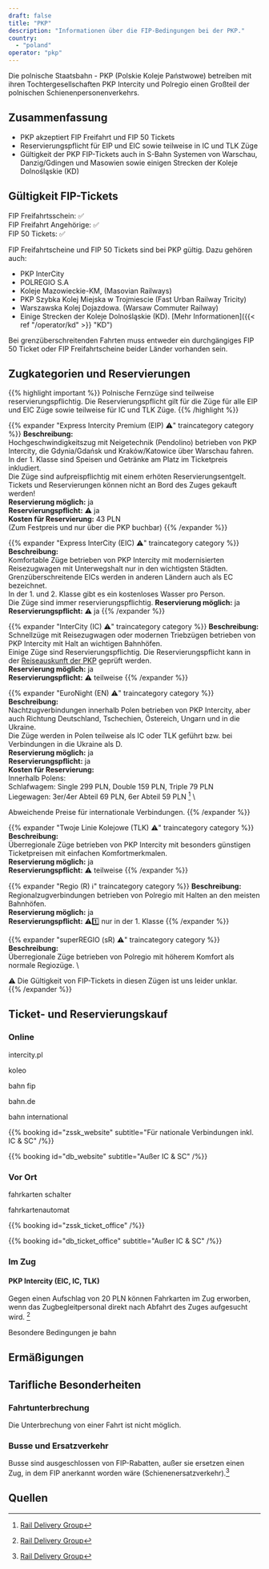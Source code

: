 ```yaml
---
draft: false
title: "PKP"
description: "Informationen über die FIP-Bedingungen bei der PKP."
country:
  - "poland"
operator: "pkp"
---
```


Die polnische Staatsbahn - PKP (Polskie Koleje Państwowe) betreiben mit ihren Tochtergesellschaften PKP Intercity und Polregio einen Großteil der polnischen Schienenpersonenverkehrs.

## Zusammenfassung

- PKP akzeptiert FIP Freifahrt und FIP 50 Tickets
- Reservierungspflicht für EIP und EIC sowie teilweise in IC und TLK Züge
- Gültigkeit der PKP FIP-Tickets auch in S-Bahn Systemen von Warschau, Danzig/Gdingen und Masowien sowie einigen Strecken der Koleje Dolnośląskie (KD)

## Gültigkeit FIP-Tickets

FIP Freifahrtsschein: ✅ \
FIP Freifahrt Angehörige: ✅ \
FIP 50 Tickets: ✅

FIP Freifahrtscheine und FIP 50 Tickets sind bei PKP gültig. Dazu gehören auch:
- PKP InterCity
- POLREGIO S.A
- Koleje Mazowieckie-KM, (Masovian Railways)
- PKP Szybka Kolej Miejska w Trojmiescie (Fast Urban Railway Tricity)
- Warszawska Kolej Dojazdowa. (Warsaw Commuter Railway)
- Einige Strecken der Koleje Dolnośląskie (KD). [Mehr Informationen]({{< ref "/operator/kd" >}} "KD")

Bei grenzüberschreitenden Fahrten muss entweder ein durchgängiges FIP 50 Ticket oder FIP Freifahrtscheine beider Länder vorhanden sein.

## Zugkategorien und Reservierungen

{{% highlight important %}}
Polnische Fernzüge sind teilweise reservierungspflichtig. Die Reservierungspflicht gilt für die Züge für alle EIP und EIC Züge sowie teilweise für IC und TLK Züge.
{{% /highlight %}}

{{% expander "Express Intercity Premium (EIP) ⚠️" traincategory category %}}
**Beschreibung:** \
Hochgeschwindigkeitszug mit Neigetechnik (Pendolino) betrieben von PKP Intercity, die Gdynia/Gdańsk und Kraków/Katowice über Warschau fahren. \
In der 1. Klasse sind Speisen und Getränke am Platz im Ticketpreis inkludiert. \
Die Züge sind aufpreispflichtig mit einem erhöten Reservierungsentgelt. Tickets und Reservierungen können nicht an Bord des Zuges gekauft werden! \
**Reservierung möglich:** ja \
**Reservierungspflicht:** ⚠️ ja \
**Kosten für Reservierung:** 43 PLN \
(Zum Festpreis und nur über die PKP buchbar)
{{% /expander %}}

{{% expander "Express InterCity (EIC) ⚠️" traincategory category %}}
**Beschreibung:** \
Komfortable Züge betrieben von PKP Intercity mit modernisierten Reisezugwagen mit Unterwegshalt nur in den wichtigsten Städten. Grenzüberschreitende EICs werden in anderen Ländern auch als EC bezeichnet. \
In der 1. und 2. Klasse gibt es ein kostenloses Wasser pro Person. \
Die Züge sind immer reservierungspflichtig.
**Reservierung möglich:** ja \
**Reservierungspflicht:** ⚠️ ja
{{% /expander %}}


{{% expander "InterCity (IC) ⚠️" traincategory category %}}
**Beschreibung:** \
Schnellzüge mit Reisezugwagen oder modernen Triebzügen betrieben von PKP Intercity mit Halt an wichtigen Bahnhöfen. \
Einige Züge sind Reservierungspflichtig. Die Reservierungspflicht kann in der [Reiseauskunft der PKP](https://www.intercity.pl/en/) geprüft werden. \
**Reservierung möglich:** ja \
**Reservierungspflicht:** ⚠️ teilweise
{{% /expander %}}

{{% expander "EuroNight (EN) ⚠️" traincategory category %}}
**Beschreibung:** \
Nachtzugverbindungen innerhalb Polen betrieben von PKP Intercity, aber auch Richtung Deutschland, Tschechien, Östereich, Ungarn und in die Ukraine. \
Die Züge werden in Polen teilweise als IC oder TLK geführt bzw. bei Verbindungen in die Ukraine als D. \
**Reservierung möglich:** ja \
**Reservierungspflicht:** ja \
**Kosten für Reservierung:** \
Innerhalb Polens: \
Schlafwagem: Single 299 PLN, Double 159 PLN, Triple 79 PLN \
Liegewagen: 3er/4er Abteil 69 PLN, 6er Abteil 59 PLN [^1] \

Abweichende Preise für internationale Verbindungen.
{{% /expander %}}

{{% expander "Twoje Linie Kolejowe (TLK) ⚠️" traincategory category %}}
**Beschreibung:** \
Überregionale Züge betrieben von PKP Intercity mit besonders günstigen Ticketpreisen mit einfachen Komfortmerkmalen. \
**Reservierung möglich:** ja \
**Reservierungspflicht:** ⚠️ teilweise
{{% /expander %}}


{{% expander "Regio (R) ℹ️" traincategory category %}}
**Beschreibung:** \
Regionalzugverbindungen betrieben von Polregio mit Halten an den meisten Bahnhöfen. \
**Reservierung möglich:** ja \
**Reservierungspflicht:** ⚠️1️⃣ nur in der 1. Klasse
{{% /expander %}}

{{% expander "superREGIO (sR) ⚠️" traincategory category %}}
**Beschreibung:** \
Überregionale Züge betrieben von Polregio mit höherem Komfort als normale Regiozüge. \

⚠️ Die Gültigkeit von FIP-Tickets in diesen Zügen ist uns leider unklar. \
{{% /expander %}}

## Ticket- und Reservierungskauf

### Online

intercity.pl

koleo

bahn fip

bahn.de

bahn international

{{% booking id="zssk_website"
    subtitle="Für nationale Verbindungen inkl. IC & SC"
/%}}

{{% booking id="db_website"
    subtitle="Außer IC & SC"
/%}}

### Vor Ort

fahrkarten schalter

fahrkartenautomat

{{% booking id="zssk_ticket_office" /%}}

{{% booking id="db_ticket_office"
    subtitle="Außer IC & SC"
/%}}

### Im Zug

#### PKP Intercity (EIC, IC, TLK)
Gegen einen Aufschlag von 20 PLN können Fahrkarten im Zug erworben, wenn das Zugbegleitpersonal direkt nach Abfahrt des Zuges aufgesucht wird. [^1]

Besondere Bedingungen je bahn

## Ermäßigungen



## Tarifliche Besonderheiten

### Fahrtunterbrechung
Die Unterbrechung von einer Fahrt ist nicht möglich.

### Busse und Ersatzverkehr
Busse sind ausgeschlossen von FIP-Rabatten, außer sie ersetzen einen Zug, in dem FIP anerkannt worden wäre (Schienenersatzverkehr).[^1]

## Quellen

[^1]: [Rail Delivery Group](https://www.raildeliverygroup.com/rst/europe-and-fip.html)

[^2]: [ZSSK Reservierungen](https://www.zssk.sk/en/seat-reservations)
